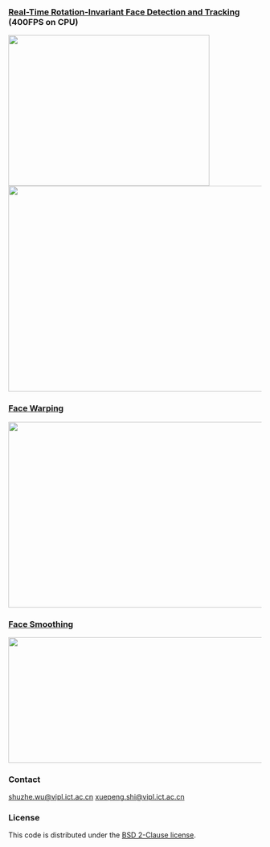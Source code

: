 ### [Real-Time Rotation-Invariant Face Detection and Tracking](PCN/) (400FPS on CPU)

<img src='PCN/result/tracking.gif' width=400 height=300>

<img src='PCN/result/demo.png' width=800 height=410>

### [Face Warping](Warping/)

<img src='Warping/result/warping.png' width=800 height=370>

### [Face Smoothing](SmoothSkin/)

<img src='SmoothSkin/result/smooth.png' width=800 height=250>

### Contact

shuzhe.wu@vipl.ict.ac.cn
xuepeng.shi@vipl.ict.ac.cn

### License

This code is distributed under the [BSD 2-Clause license](LICENSE).

